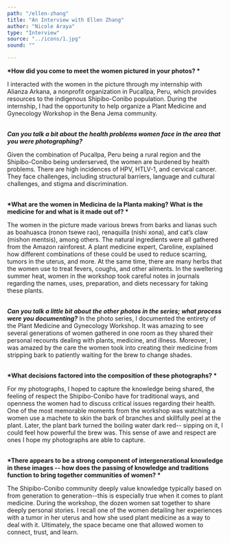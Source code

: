 ```yaml
---
path: "/ellen-zhang"
title: "An Interview with Ellen Zhang"
author: "Nicole Araya"
type: "Interview"
source: "../icons/1.jpg"
sound: ""

---
```


__*How did you come to meet the women pictured in your photos? *__

I interacted with the women in the picture through my internship with Alianza Arkana, a nonprofit organization in Pucallpa, Peru, which provides resources to the indigenous Shipibo-Conibo population. During the internship, I had the opportunity to help organize a Plant Medicine and Gynecology Workshop in the Bena Jema community.<br /><br />
 

__*Can you talk a bit about the health problems women face in the area that you were photographing?*__

Given the combination of Pucallpa, Peru being a rural region and the Shipibo-Conibo being underserved, the women are burdened by health problems. There are high incidences of HPV, HTLV-1, and cervical cancer. They face challenges, including structural barriers, language and cultural challenges, and stigma and discrimination.<br /><br />


__*What are the women in Medicina de la Planta making? What is the medicine for and what is it made out of? *__

The women in the picture made various brews from barks and lianas such as boahuasca (ronon tsewe rao), renaquilla (nishi xona), and cat’s claw (mishon mentsis), among others. The natural ingredients were all gathered from the Amazon rainforest. A plant medicine expert, Caroline, explained how different combinations of these could be used to reduce scarring, tumors in the uterus, and more. At the same time, there are many herbs that the women use to treat fevers, coughs, and other ailments. In the sweltering summer heat, women in the workshop took careful notes in journals regarding the names, uses, preparation, and diets necessary for taking these plants.<br /><br />


__*Can you talk a little bit about the other photos in the series; what process were you documenting?*__
In the photo series, I documented the entirety of the Plant Medicine and Gynecology Workshop. It was amazing to see several generations of women gathered in one room as they shared their personal recounts dealing with plants, medicine, and illness. Moreover, I was amazed by the care the women took into creating their medicine from stripping bark to patiently waiting for the brew to change shades.<br /><br />


__*What decisions factored into the composition of these photographs? *__

For my photographs, I hoped to capture the knowledge being shared, the feeling of respect the Shipibo-Conibo have for traditional ways, and openness the women had to discuss critical issues regarding their health. One of the most memorable moments from the workshop was watching a women use a machete to skin the bark of branches and skillfully peel at the plant. Later, the plant bark turned the boiling water dark red-- sipping on it, I could feel how powerful the brew was. This sense of awe and respect are ones I hope my photographs are able to capture.<br /><br />


__*There appears to be a strong component of intergenerational knowledge in these images -- how does the passing of knowledge and traditions function to bring together communities of women? *__

The Shipibo-Conibo community deeply value knowledge typically based on from generation to generation--this is especially true when it comes to plant medicine. During the workshop, the dozen women sat together to share deeply personal stories. I recall one of the women detailing her experiences with a tumor in her uterus and how she used plant medicine as a way to deal with it. Ultimately, the space became one that allowed women to connect, trust, and learn.<br /><br />
